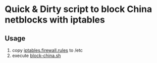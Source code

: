 # Quick & Dirty script to block China netblocks with iptables

## Usage

1. copy [iptables.firewall.rules](/etc/iptables.firewall.rules) to /etc
2. execute [block-china.sh](block-china.sh) 
